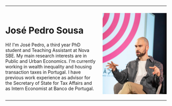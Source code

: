 
---

<div style="display: flex; align-items: center; justify-content: space-between; margin-top: 20px;">
  
  <!-- Left column: text -->
  <div style="flex: 1; padding-right: 20px;">
    <h1>José Pedro Sousa</h1>
    <p> Hi! I'm José Pedro, a third year PhD student and Teaching Assistant at Nova SBE. 
My main research interests are in Public and Urban Economics. I'm currently working in wealth inequality and housing transaction taxes in Portugal.  
I have previous work experience as advisor for the Secretary of State for Tax Affairs and as Intern Economist at Banco de Portugal.</p>
  </div>

  <!-- Right column: photo -->
  <div>
    <img src="/assets/img/IMG_4059.jpeg" width="200">
  </div>

</div>

---
